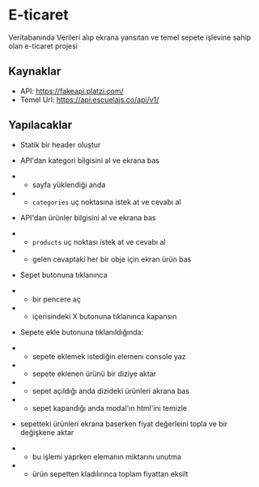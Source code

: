 # E-ticaret

Veritabanında Verileri alıp ekrana yansıtan
ve temel sepete işlevine sahip olan e-ticaret projesi

## Kaynaklar

- API: https://fakeapi.platzi.com/
- Temel Url: https://api.escuelajs.co/api/v1/

## Yapılacaklar

- Statik bir header oluştur

- API'dan kategori bilgisini al ve ekrana bas
- - sayfa yüklendiği anda
- - `categories` uç noktasına istek at ve cevabı al

- API'dan ürünler bilgisini al ve ekrana bas
- - `products` uç noktası istek at ve cevabı al
- - gelen cevaptaki her bir obje için ekran ürün bas

- Sepet butonuna tıklanınca
- - bir pencere aç
- - içerisindeki X butonuna tıklanınca kapansın

- Sepete ekle butonuna tıklanıldığında:
- - sepete eklemek istediğin elemenı console yaz
- - sepete eklenen ürünü bir diziye aktar
- - sepet açıldığı anda dizideki ürünleri akrana bas
- - sepet kapandığı anda modal'ın html'ini temizle

- sepetteki ürünleri ekrana baserken fiyat değerleini topla ve bir değişkene aktar
- - bu işlemi yaprken elemanın miktarını unutma
- - ürün sepetten kladılırınca toplam fiyattan eksilt
